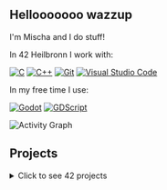 ## Hellooooooo wazzup
I'm Mischa and I do stuff!

In 42 Heilbronn I work with:

[![C](https://img.shields.io/badge/C-00599C?logo=c&logoColor=white)](#)
[![C++](https://img.shields.io/badge/-C++-blue?logo=cplusplus)](#)
[![Git](https://img.shields.io/badge/Git-F05032?logo=git&logoColor=fff)](#)
[![Visual Studio Code](https://img.shields.io/badge/Visual%20Studio%20Code-0078d7.svg?logo=visual-studio-code&logoColor=white)](#)

In my free time I use:

[![Godot](https://img.shields.io/badge/Godot%20Engine-478CBF?logo=godotengine&logoColor=fff&style=flat)](#)
[![GDScript](https://img.shields.io/badge/GDScript-478CBF?logo=godot-engine&logoColor=white)](#)

![Activity Graph](https://github-readme-activity-graph.vercel.app/graph?username=Horrjiy&area=true&radius=8&theme=dracula)

## Projects

<details>
<summary>Click to see 42 projects</summary>

| Project   | Description        | Course     | Finished      | Link                                 |
| :-------- | :----------------- | :--------: | :-----------: | :----------------------------------- |
| libft | Libft is a basic C library | Core Rank 00 | 27-Oct-2024 | 🔗 https://github.com/Horrjiy/libft |
| ft_printf | Own printf in C | Core Rank 01 | 14-Nov-2024 | 🔗 https://github.com/Horrjiy/ft_printf |
| so_long | Simple 2D Game in C | Core Rank 02 | 03-Jan-2025 | 🔗 https://github.com/Horrjiy/so_long |
| push_swap | Stack sorting algorithm in C | Core Rank 02 | 17-Feb-2025 | 🔗 https://github.com/Horrjiy/push_swap |
| minitalk | Simple server-client communication program | Core Rank 02 | 04-Mar-2025 | 🔗 https://github.com/Horrjiy/minitalk |
| minishell | Self-made bash shell in C | Core Rank 03 | 05-Apr-2025 | 🔗 https://github.com/Horrjiy/minishell |
| Philosophers | Solving dining philosophers problem with Multithreading in C | Core Rank 03 | 22-Apr-2025 | 🔗 https://github.com/Horrjiy/Philosophers |
| miniRT | Image rendering with raytracing in C | Core Rank 04 | 🛠️ Working on it... | 🔗 https://github.com/Horrjiy/miniRT |
| CPP Modules | 10 small C++ introduction projects | Core Rank 04+05 | 🛠️ Working on it... | 🔗 https://github.com/Horrjiy/CPP-Modules |
| ft_irc | ... | Core Rank 05 | ☄️ Coming soon... | 🚫 |
| ft_transcendence | ... | Core Rank 06 | ☄️ Coming soon... | 🚫 |

</details>
